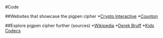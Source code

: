 #Code

##Websites that showcase the pigpen cipher
*[Crypto Interactive](https://crypto.interactive-maths.com/pigpen-cipher.html)
*[Counton](http://www.counton.org/explorer/codebreaking/pigpen-cipher.php)

##Explore pigpen cipher further (sources)
*[Wikipedia](https://en.wikipedia.org/wiki/Pigpen_cipher)
*[Derek Bruff](https://derekbruff.org/blogs/fywscrypto/historical-crypto/prying-open-the-pigpen-cipher/)
*[Kids Codecs](https://www.kidscodecs.com/pigpen-ciphers/)
